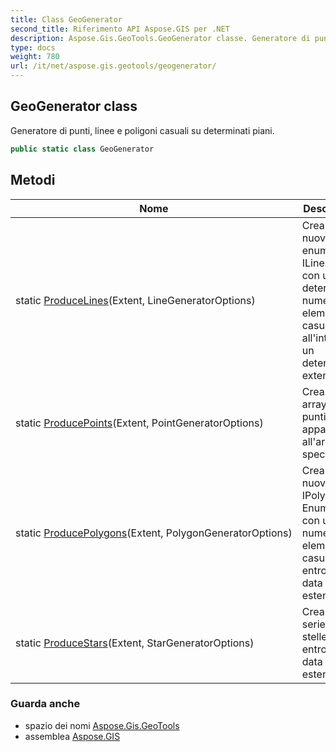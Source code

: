 ```yaml
---
title: Class GeoGenerator
second_title: Riferimento API Aspose.GIS per .NET
description: Aspose.Gis.GeoTools.GeoGenerator classe. Generatore di punti linee e poligoni casuali su determinati piani.
type: docs
weight: 780
url: /it/net/aspose.gis.geotools/geogenerator/
---
```

## GeoGenerator class

Generatore di punti, linee e poligoni casuali su determinati piani.

```csharp
public static class GeoGenerator
```

## Metodi

| Nome | Descrizione |
| --- | --- |
| static [ProduceLines](../../aspose.gis.geotools/geogenerator/producelines/)(Extent, LineGeneratorOptions) | Crea un nuovo enumeratore ILineString con un determinato numero di elementi casuali, tutti all'interno di un determinato extent. |
| static [ProducePoints](../../aspose.gis.geotools/geogenerator/producepoints/)(Extent, PointGeneratorOptions) | Crea un array di punti appartenenti all'area specificata. |
| static [ProducePolygons](../../aspose.gis.geotools/geogenerator/producepolygons/)(Extent, PolygonGeneratorOptions) | Crea un nuovo IPolygon Enumerator con un dato numero di elementi casuali, tutti entro una data estensione. |
| static [ProduceStars](../../aspose.gis.geotools/geogenerator/producestars/)(Extent, StarGeneratorOptions) | Crea una serie di stelle, tutte entro una data estensione. |

### Guarda anche

* spazio dei nomi [Aspose.Gis.GeoTools](../../aspose.gis.geotools/)
* assemblea [Aspose.GIS](../../)



